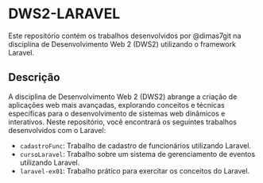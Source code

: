 # DWS2-LARAVEL

Este repositório contém os trabalhos desenvolvidos por @dimas7git na disciplina de Desenvolvimento Web 2 (DWS2) utilizando o framework Laravel.

## Descrição

A disciplina de Desenvolvimento Web 2 (DWS2) abrange a criação de aplicações web mais avançadas, explorando conceitos e técnicas específicas para o desenvolvimento de sistemas web dinâmicos e interativos. Neste repositório, você encontrará os seguintes trabalhos desenvolvidos com o Laravel:

- `cadastroFunc`: Trabalho de cadastro de funcionários utilizando Laravel.
- `cursoLaravel`: Trabalho sobre um sistema de gerenciamento de eventos utilizando Laravel.
- `laravel-ex01`: Trabalho prático para exercitar os conceitos do Laravel.
